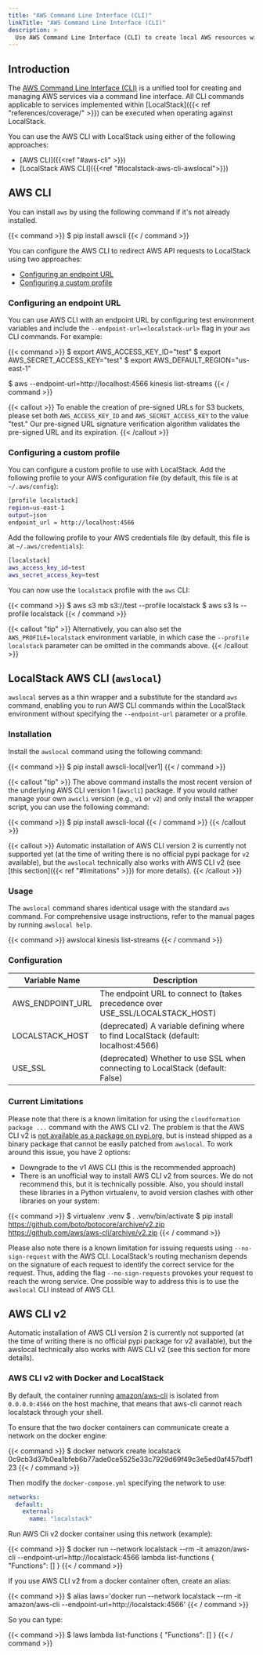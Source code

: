 ```yaml
---
title: "AWS Command Line Interface (CLI)"
linkTitle: "AWS Command Line Interface (CLI)"
description: >
  Use AWS Command Line Interface (CLI) to create local AWS resources with LocalStack
---
```


## Introduction

The [AWS Command Line Interface (CLI)](https://aws.amazon.com/cli/) is a unified tool for creating and managing AWS services via a command line interface. All CLI commands applicable to services implemented within [LocalStack]({{< ref "references/coverage/" >}}) can be executed when operating against LocalStack.

You can use the AWS CLI with LocalStack using either of the following approaches:

* [AWS CLI]({{<ref "#aws-cli" >}})
* [LocalStack AWS CLI]({{<ref "#localstack-aws-cli-awslocal">}})

## AWS CLI

You can install `aws` by using the following command if it's not already installed.

{{< command >}}
$ pip install awscli
{{< / command >}}

You can configure the AWS CLI to redirect AWS API requests to LocalStack using two approaches:

* [Configuring an endpoint URL](#configuring-an-endpoint-url)
* [Configuring a custom profile](#configuring-a-custom-profile)

### Configuring an endpoint URL

You can use AWS CLI with an endpoint URL by configuring test environment variables and include the `--endpoint-url=<localstack-url>` flag in your `aws` CLI commands. For example:

{{< command >}}
$ export AWS_ACCESS_KEY_ID="test"
$ export AWS_SECRET_ACCESS_KEY="test"
$ export AWS_DEFAULT_REGION="us-east-1"

$ aws --endpoint-url=http://localhost:4566 kinesis list-streams
{{< / command >}}

{{< callout >}}
To enable the creation of pre-signed URLs for S3 buckets, please set both `AWS_ACCESS_KEY_ID` and `AWS_SECRET_ACCESS_KEY` to the value "test." Our pre-signed URL signature verification algorithm validates the pre-signed URL and its expiration.
{{< /callout >}}

### Configuring a custom profile

You can configure a custom profile to use with LocalStack. Add the following profile to your AWS configuration file (by default, this file is at `~/.aws/config`):

```bash
[profile localstack]
region=us-east-1
output=json
endpoint_url = http://localhost:4566
```

Add the following profile to your AWS credentials file (by default, this file is at `~/.aws/credentials`):

```bash
[localstack]
aws_access_key_id=test
aws_secret_access_key=test
```

You can now use the `localstack` profile with the `aws` CLI:

{{< command >}}
$ aws s3 mb s3://test --profile localstack
$ aws s3 ls --profile localstack
{{< / command >}}

{{< callout "tip" >}}
Alternatively, you can also set the `AWS_PROFILE=localstack` environment variable, in which case the `--profile localstack` parameter can be omitted in the commands above.
{{< /callout >}}

## LocalStack AWS CLI (`awslocal`)

`awslocal` serves as a thin wrapper and a substitute for the standard `aws` command, enabling you to run AWS CLI commands within the LocalStack environment without specifying the `--endpoint-url` parameter or a profile.

### Installation

Install the `awslocal` command using the following command:

{{< command >}}
$ pip install awscli-local[ver1]
{{< / command >}}

{{< callout "tip" >}}
The above command installs the most recent version of the underlying AWS CLI version 1 (`awscli`) package. If you would rather manage your own `awscli` version (e.g., `v1` or `v2`) and only install the wrapper script, you can use the following command:

{{< command >}}
$ pip install awscli-local
{{< / command >}}
{{< /callout >}}

{{< callout >}}
Automatic installation of AWS CLI version 2 is currently not supported yet (at the time of writing there is no official pypi package for `v2` available), but the `awslocal` technically also works with AWS CLI v2 (see [this section]({{< ref "#limitations" >}}) for more details).
{{< /callout  >}}

### Usage

The `awslocal` command shares identical usage with the standard `aws` command. For comprehensive usage instructions, refer to the manual pages by running `awslocal help`.

{{< command >}}
awslocal kinesis list-streams
{{< / command >}}

### Configuration

| Variable Name       | Description                                      |
|---------------------|--------------------------------------------------|
| AWS_ENDPOINT_URL    | The endpoint URL to connect to (takes precedence over USE_SSL/LOCALSTACK_HOST) |
| LOCALSTACK_HOST    | (deprecated) A variable defining where to find LocalStack (default: localhost:4566) |
| USE_SSL             | (deprecated) Whether to use SSL when connecting to LocalStack (default: False) |

### Current Limitations

Please note that there is a known limitation for using the `cloudformation package ...` command with the AWS CLI v2.
The problem is that the AWS CLI v2 is [not available as a package on pypi.org](https://github.com/aws/aws-cli/issues/4947), but is instead shipped as a binary package that cannot be easily patched from `awslocal`.
To work around this issue, you have 2 options:
* Downgrade to the v1 AWS CLI (this is the recommended approach)
* There is an unofficial way to install AWS CLI v2 from sources.
  We do not recommend this, but it is technically possible.
  Also, you should install these libraries in a Python virtualenv, to avoid version clashes with other libraries on your system:

{{< command >}}
$ virtualenv .venv
$ . .venv/bin/activate
$ pip install https://github.com/boto/botocore/archive/v2.zip https://github.com/aws/aws-cli/archive/v2.zip
{{< / command >}}

Please also note there is a known limitation for issuing requests using
`--no-sign-request` with the AWS CLI. LocalStack's routing mechanism depends on
the signature of each request to identify the correct service for the request.
Thus, adding the flag `--no-sign-requests` provokes your request to reach the
wrong service. One possible way to address this is to use the `awslocal` CLI
instead of AWS CLI.

## AWS CLI v2

Automatic installation of AWS CLI version 2 is currently not supported (at the time of writing there is no official pypi package for v2 available), but the awslocal technically also works with AWS CLI v2 (see this section for more details).

### AWS CLI v2 with Docker and LocalStack

By default, the container running [amazon/aws-cli](https://docs.aws.amazon.com/cli/latest/userguide/install-cliv2-docker.html) is isolated from `0.0.0.0:4566` on the host machine, that means that aws-cli cannot reach localstack through your shell.

To ensure that the two docker containers can communicate create a network on the docker engine:

{{< command >}}
$ docker network create localstack
0c9cb3d37b0ea1bfeb6b77ade0ce5525e33c7929d69f49c3e5ed0af457bdf123
{{< / command >}}

Then modify the `docker-compose.yml` specifying the network to use:

```yaml
networks:
  default:
    external:
      name: "localstack"
```

Run AWS Cli v2 docker container using this network (example):

{{< command >}}
$ docker run --network localstack --rm -it amazon/aws-cli --endpoint-url=http://localstack:4566 lambda list-functions
{
    "Functions": []
}
{{< / command >}}

If you use AWS CLI v2 from a docker container often, create an alias:

{{< command >}}
$ alias laws='docker run --network localstack --rm -it amazon/aws-cli --endpoint-url=http://localstack:4566'
{{< / command >}}

So you can type:

{{< command >}}
$ laws lambda list-functions
{
    "Functions": []
}
{{< / command >}}
